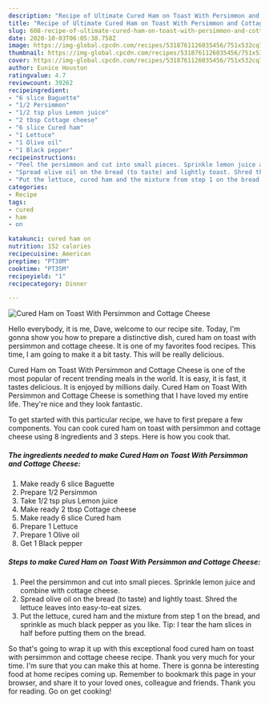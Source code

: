 ```yaml
---
description: "Recipe of Ultimate Cured Ham on Toast With Persimmon and Cottage Cheese"
title: "Recipe of Ultimate Cured Ham on Toast With Persimmon and Cottage Cheese"
slug: 608-recipe-of-ultimate-cured-ham-on-toast-with-persimmon-and-cottage-cheese
date: 2020-10-03T06:05:38.758Z
image: https://img-global.cpcdn.com/recipes/5318761126035456/751x532cq70/cured-ham-on-toast-with-persimmon-and-cottage-cheese-recipe-main-photo.jpg
thumbnail: https://img-global.cpcdn.com/recipes/5318761126035456/751x532cq70/cured-ham-on-toast-with-persimmon-and-cottage-cheese-recipe-main-photo.jpg
cover: https://img-global.cpcdn.com/recipes/5318761126035456/751x532cq70/cured-ham-on-toast-with-persimmon-and-cottage-cheese-recipe-main-photo.jpg
author: Eunice Houston
ratingvalue: 4.7
reviewcount: 39262
recipeingredient:
- "6 slice Baguette"
- "1/2 Persimmon"
- "1/2 tsp plus Lemon juice"
- "2 tbsp Cottage cheese"
- "6 slice Cured ham"
- "1 Lettuce"
- "1 Olive oil"
- "1 Black pepper"
recipeinstructions:
- "Peel the persimmon and cut into small pieces. Sprinkle lemon juice and combine with cottage cheese."
- "Spread olive oil on the bread (to taste) and lightly toast. Shred the lettuce leaves into easy-to-eat sizes."
- "Put the lettuce, cured ham and the mixture from step 1 on the bread, and sprinkle as much black pepper as you like. Tip: I tear the ham slices in half before putting them on the bread."
categories:
- Recipe
tags:
- cured
- ham
- on

katakunci: cured ham on 
nutrition: 152 calories
recipecuisine: American
preptime: "PT38M"
cooktime: "PT35M"
recipeyield: "1"
recipecategory: Dinner

---
```



![Cured Ham on Toast With Persimmon and Cottage Cheese](https://img-global.cpcdn.com/recipes/5318761126035456/751x532cq70/cured-ham-on-toast-with-persimmon-and-cottage-cheese-recipe-main-photo.jpg)

Hello everybody, it is me, Dave, welcome to our recipe site. Today, I'm gonna show you how to prepare a distinctive dish, cured ham on toast with persimmon and cottage cheese. It is one of my favorites food recipes. This time, I am going to make it a bit tasty. This will be really delicious.



Cured Ham on Toast With Persimmon and Cottage Cheese is one of the most popular of recent trending meals in the world. It is easy, it is fast, it tastes delicious. It is enjoyed by millions daily. Cured Ham on Toast With Persimmon and Cottage Cheese is something that I have loved my entire life. They're nice and they look fantastic.


To get started with this particular recipe, we have to first prepare a few components. You can cook cured ham on toast with persimmon and cottage cheese using 8 ingredients and 3 steps. Here is how you cook that.

<!--inarticleads1-->

##### The ingredients needed to make Cured Ham on Toast With Persimmon and Cottage Cheese:

1. Make ready 6 slice Baguette
1. Prepare 1/2 Persimmon
1. Take 1/2 tsp plus Lemon juice
1. Make ready 2 tbsp Cottage cheese
1. Make ready 6 slice Cured ham
1. Prepare 1 Lettuce
1. Prepare 1 Olive oil
1. Get 1 Black pepper




<!--inarticleads2-->

##### Steps to make Cured Ham on Toast With Persimmon and Cottage Cheese:

1. Peel the persimmon and cut into small pieces. Sprinkle lemon juice and combine with cottage cheese.
1. Spread olive oil on the bread (to taste) and lightly toast. Shred the lettuce leaves into easy-to-eat sizes.
1. Put the lettuce, cured ham and the mixture from step 1 on the bread, and sprinkle as much black pepper as you like. Tip: I tear the ham slices in half before putting them on the bread.




So that's going to wrap it up with this exceptional food cured ham on toast with persimmon and cottage cheese recipe. Thank you very much for your time. I'm sure that you can make this at home. There is gonna be interesting food at home recipes coming up. Remember to bookmark this page in your browser, and share it to your loved ones, colleague and friends. Thank you for reading. Go on get cooking!
